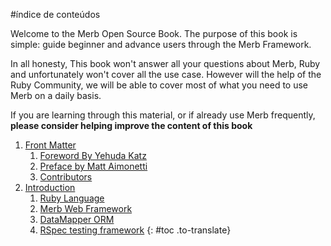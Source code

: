 #índice de conteúdos

<div id="intro" class="to-translate">
	<p>Welcome to the Merb Open Source Book. The purpose of this book is simple: guide beginner and advance users through the Merb Framework.</p>
	<p>In all honesty, This book won't answer all your questions about Merb, Ruby and unfortunately won't cover all the use case. However will the help of the Ruby Community, we will be able to cover most of what you need to use Merb on a daily basis.</p>
	<p>If you are learning through this material, or if already use Merb frequently, <strong>please consider helping improve the content of this book</strong></p>
</div>

1. [Front Matter](/front-matter)
	1. [Foreword By Yehuda Katz](/front-matter/foreword)
	2. [Preface by Matt Aimonetti](/front-matter/preface)
	3. [Contributors](/front-matter/contributors)
2. [Introduction](/introduction)
	1. [Ruby Language](/introduction/ruby)
	2. [Merb Web Framework](/introduction/merb)
	3. [DataMapper ORM](/introduction/datamapper)
	4. [RSpec testing framework](/introduction/rspec)
{: #toc .to-translate}